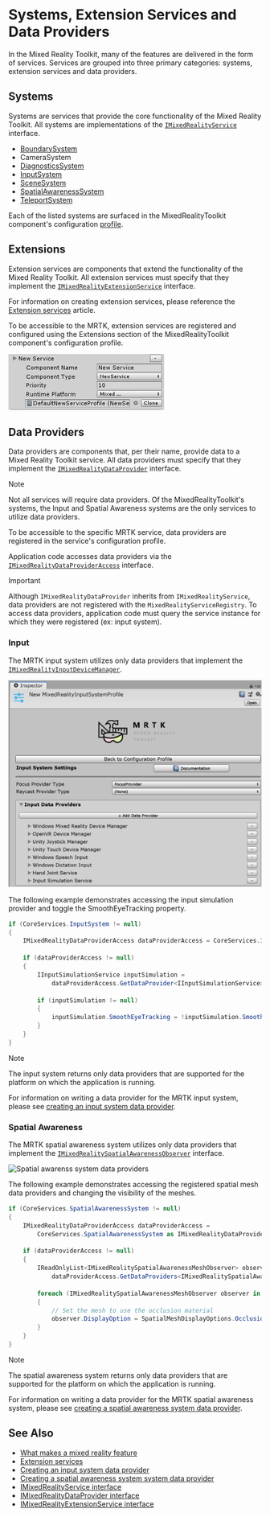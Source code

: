 # Systems, Extension Services and Data Providers

In the Mixed Reality Toolkit, many of the features are delivered in the form of services. Services are grouped into three
primary categories: systems, extension services and data providers.

## Systems

Systems are services that provide the core functionality of the Mixed Reality Toolkit. All systems are implementations of the
[`IMixedRealityService`](xref:Microsoft.MixedReality.Toolkit.IMixedRealityService) interface.

- [BoundarySystem](../Boundary/BoundarySystemGettingStarted.md)
- CameraSystem
- [DiagnosticsSystem](../Diagnostics/DiagnosticsSystemGettingStarted.md)
- [InputSystem](../Input/Overview.md)
- [SceneSystem](../SceneSystem/SceneSystemGettingStarted.md)
- [SpatialAwarenessSystem](../SpatialAwareness/SpatialAwarenessGettingStarted.md)
- [TeleportSystem](../TeleportSystem/Overview.md)

Each of the listed systems are surfaced in the MixedRealityToolkit component's configuration [profile](../Profiles/Profiles.md).

## Extensions

Extension services are components that extend the functionality of the Mixed Reality Toolkit. All extension services must specify
that they implement the [`IMixedRealityExtensionService`](xref:Microsoft.MixedReality.Toolkit.IMixedRealityExtensionService) interface.

For information on creating extension services, please reference the [Extension services](../Extensions/ExtensionServices.md) article.

To be accessible to the MRTK, extension services are registered and configured using the Extensions section of the MixedRealityToolkit
component's configuration profile.

![Configuring an extension service](../../Documentation/Images/Profiles/ConfiguredExtensionService.png)

## Data Providers

Data providers are components that, per their name, provide data to a Mixed Reality Toolkit service. All data providers must specify that
they implement the [`IMixedRealityDataProvider`](xref:Microsoft.MixedReality.Toolkit.IMixedRealityDataProvider) interface.

> [!Note]
> Not all services will require data providers. Of the MixedRealityToolkit's systems, the Input and Spatial Awareness systems are the
only services to utilize data providers.

To be accessible to the specific MRTK service, data providers are registered in the service's configuration profile. 

Application code accesses data providers via the [`IMixedRealityDataProviderAccess`](xref:Microsoft.MixedReality.Toolkit.IMixedRealityDataProviderAccess) interface.

> [!Important]
> Although `IMixedRealityDataProvider` inherits from `IMixedRealityService`, data providers are not
registered with the `MixedRealityServiceRegistry`. To access data providers, application code must
query the service instance for which they were registered (ex: input system).

### Input

The MRTK input system utilizes only data providers that implement the [`IMixedRealityInputDeviceManager`](xref:Microsoft.MixedReality.Toolkit.Input.IMixedRealityInputDeviceManager).

![Input system data providers](../../Documentation/Images/Input/RegisteredServiceProviders.PNG)

The following example demonstrates accessing the input simulation provider and toggle the SmoothEyeTracking property.

``` c#
if (CoreServices.InputSystem != null)
{
    IMixedRealityDataProviderAccess dataProviderAccess = CoreServices.InputSystem as IMixedRealityDataProviderAccess;
    
    if (dataProviderAccess != null)
    {
        IInputSimulationService inputSimulation =
            dataProviderAccess.GetDataProvider<IInputSimulationService>();

        if (inputSimulation != null)
        {
            inputSimulation.SmoothEyeTracking = !inputSimulation.SmoothEyeTracking;
        }
    }
}
```

> [!Note]
> The input system returns only data providers that are supported for the platform on which the 
application is running.

For information on writing a data provider for the MRTK input system, please see [creating an input system data provider](../Input/CreateDataProvider.md).

### Spatial Awareness

The MRTK spatial awareness system utilizes only data providers that implement the [`IMixedRealitySpatialAwarenessObserver`](xref:Microsoft.MixedReality.Toolkit.SpatialAwareness.IMixedRealitySpatialAwarenessObserver) interface.

![Spatial awarenss system data providers](../../Documentation/Images/SpatialAwareness/SpatialAwarenessProfile.png)

The following example demonstrates accessing the registered spatial mesh data providers and changing the visibility of the meshes.

``` c#
if (CoreServices.SpatialAwarenessSystem != null)
{
    IMixedRealityDataProviderAccess dataProviderAccess = 
        CoreServices.SpatialAwarenessSystem as IMixedRealityDataProviderAccess;
    
    if (dataProviderAccess != null)
    {
        IReadOnlyList<IMixedRealitySpatialAwarenessMeshObserver> observers =
            dataProviderAccess.GetDataProviders<IMixedRealitySpatialAwarenessMeshObserver>();

        foreach (IMixedRealitySpatialAwarenessMeshObserver observer in observers)
        {
            // Set the mesh to use the occlusion material
            observer.DisplayOption = SpatialMeshDisplayOptions.Occlusion;
        }
    }
}
```

> [!Note]
> The spatial awareness system returns only data providers that are supported for the platform on which the application is running.

For information on writing a data provider for the MRTK spatial awareness system, please see [creating a spatial awareness system data provider](../SpatialAwareness/CreateDataProvider.md).

## See Also

- [What makes a mixed reality feature](../MixedRealityServices.md)
- [Extension services](../Extensions/ExtensionServices.md)
- [Creating an input system data provider](../Input/CreateDataProvider.md)
- [Creating a spatial awareness system system data provider](../SpatialAwareness/CreateDataProvider.md)
- [IMixedRealityService interface](xref:Microsoft.MixedReality.Toolkit.IMixedRealityService)
- [IMixedRealityDataProvider interface](xref:Microsoft.MixedReality.Toolkit.IMixedRealityDataProvider)
- [IMixedRealityExtensionService interface](xref:Microsoft.MixedReality.Toolkit.IMixedRealityExtensionService)

